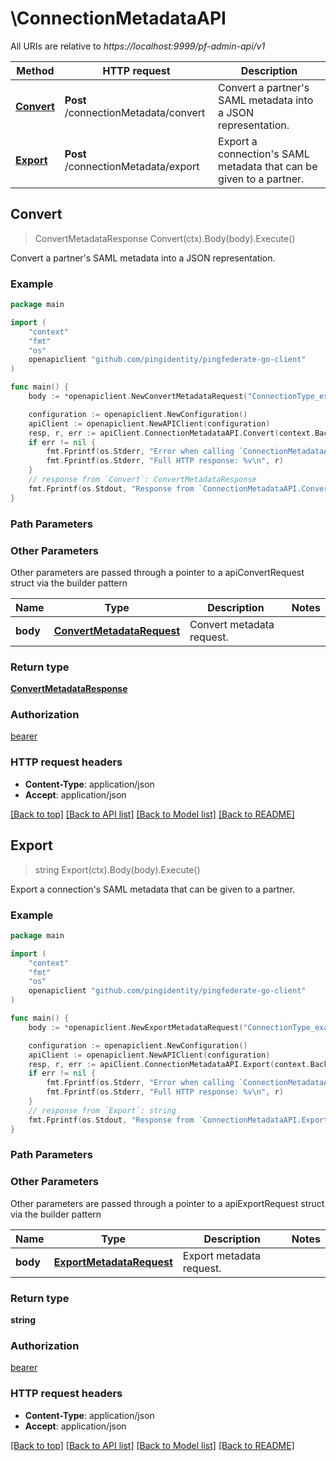 # \ConnectionMetadataAPI

All URIs are relative to *https://localhost:9999/pf-admin-api/v1*

Method | HTTP request | Description
------------- | ------------- | -------------
[**Convert**](ConnectionMetadataAPI.md#Convert) | **Post** /connectionMetadata/convert | Convert a partner&#39;s SAML metadata into a JSON representation.
[**Export**](ConnectionMetadataAPI.md#Export) | **Post** /connectionMetadata/export | Export a connection&#39;s SAML metadata that can be given to a partner.



## Convert

> ConvertMetadataResponse Convert(ctx).Body(body).Execute()

Convert a partner's SAML metadata into a JSON representation.



### Example

```go
package main

import (
	"context"
	"fmt"
	"os"
	openapiclient "github.com/pingidentity/pingfederate-go-client"
)

func main() {
	body := *openapiclient.NewConvertMetadataRequest("ConnectionType_example", "ExpectedProtocol_example", "SamlMetadata_example") // ConvertMetadataRequest | Convert metadata request.

	configuration := openapiclient.NewConfiguration()
	apiClient := openapiclient.NewAPIClient(configuration)
	resp, r, err := apiClient.ConnectionMetadataAPI.Convert(context.Background()).Body(body).Execute()
	if err != nil {
		fmt.Fprintf(os.Stderr, "Error when calling `ConnectionMetadataAPI.Convert``: %v\n", err)
		fmt.Fprintf(os.Stderr, "Full HTTP response: %v\n", r)
	}
	// response from `Convert`: ConvertMetadataResponse
	fmt.Fprintf(os.Stdout, "Response from `ConnectionMetadataAPI.Convert`: %v\n", resp)
}
```

### Path Parameters



### Other Parameters

Other parameters are passed through a pointer to a apiConvertRequest struct via the builder pattern


Name | Type | Description  | Notes
------------- | ------------- | ------------- | -------------
 **body** | [**ConvertMetadataRequest**](ConvertMetadataRequest.md) | Convert metadata request. | 

### Return type

[**ConvertMetadataResponse**](ConvertMetadataResponse.md)

### Authorization

[bearer](../README.md#bearer)

### HTTP request headers

- **Content-Type**: application/json
- **Accept**: application/json

[[Back to top]](#) [[Back to API list]](../README.md#documentation-for-api-endpoints)
[[Back to Model list]](../README.md#documentation-for-models)
[[Back to README]](../README.md)


## Export

> string Export(ctx).Body(body).Execute()

Export a connection's SAML metadata that can be given to a partner.

### Example

```go
package main

import (
	"context"
	"fmt"
	"os"
	openapiclient "github.com/pingidentity/pingfederate-go-client"
)

func main() {
	body := *openapiclient.NewExportMetadataRequest("ConnectionType_example", "ConnectionId_example") // ExportMetadataRequest | Export metadata request.

	configuration := openapiclient.NewConfiguration()
	apiClient := openapiclient.NewAPIClient(configuration)
	resp, r, err := apiClient.ConnectionMetadataAPI.Export(context.Background()).Body(body).Execute()
	if err != nil {
		fmt.Fprintf(os.Stderr, "Error when calling `ConnectionMetadataAPI.Export``: %v\n", err)
		fmt.Fprintf(os.Stderr, "Full HTTP response: %v\n", r)
	}
	// response from `Export`: string
	fmt.Fprintf(os.Stdout, "Response from `ConnectionMetadataAPI.Export`: %v\n", resp)
}
```

### Path Parameters



### Other Parameters

Other parameters are passed through a pointer to a apiExportRequest struct via the builder pattern


Name | Type | Description  | Notes
------------- | ------------- | ------------- | -------------
 **body** | [**ExportMetadataRequest**](ExportMetadataRequest.md) | Export metadata request. | 

### Return type

**string**

### Authorization

[bearer](../README.md#bearer)

### HTTP request headers

- **Content-Type**: application/json
- **Accept**: application/json

[[Back to top]](#) [[Back to API list]](../README.md#documentation-for-api-endpoints)
[[Back to Model list]](../README.md#documentation-for-models)
[[Back to README]](../README.md)

